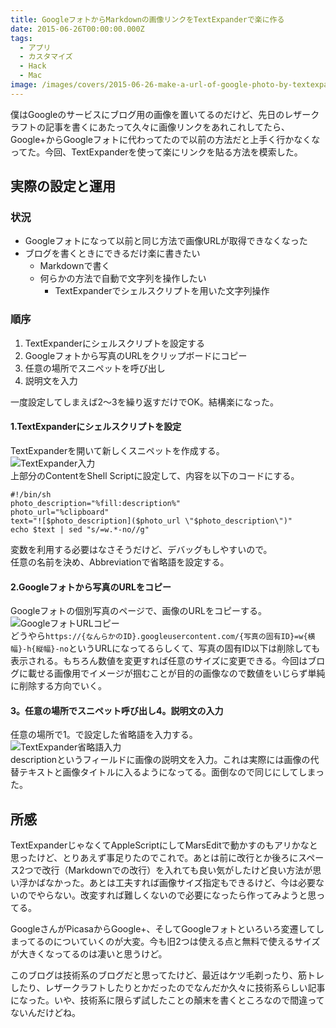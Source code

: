 ```yaml
---
title: GoogleフォトからMarkdownの画像リンクをTextExpanderで楽に作る
date: 2015-06-26T00:00:00.000Z
tags:
  - アプリ
  - カスタマイズ
  - Hack
  - Mac
image: /images/covers/2015-06-26-make-a-url-of-google-photo-by-textexpander.jpg
---
```

僕はGoogleのサービスにブログ用の画像を置いてるのだけど、先日のレザークラフトの記事を書くにあたって久々に画像リンクをあれこれしてたら、Google+からGoogleフォトに代わってたので以前の方法だと上手く行かなくなってた。今回、TextExpanderを使って楽にリンクを貼る方法を模索した。

## 実際の設定と運用
### 状況
- Googleフォトになって以前と同じ方法で画像URLが取得できなくなった
- ブログを書くときにできるだけ楽に書きたい
	- Markdownで書く
	- 何らかの方法で自動で文字列を操作したい
		- TextExpanderでシェルスクリプトを用いた文字列操作

### 順序
1. TextExpanderにシェルスクリプトを設定する
1. Googleフォトから写真のURLをクリップボードにコピー
1. 任意の場所でスニペットを呼び出し
1. 説明文を入力

一度設定してしまえば2〜3を繰り返すだけでOK。結構楽になった。

####  1.TextExpanderにシェルスクリプトを設定
TextExpanderを開いて新しくスニペットを作成する。  
![TextExpander入力](https://lh3.googleusercontent.com/SEzcrMNCXOxQN3QQS_CmujUCejpe2K6sTdnY7U_30Cw "TextExpander入力")  
上部分のContentをShell Scriptに設定して、内容を以下のコードにする。

	#!/bin/sh
	photo_description="%fill:description%"
	photo_url="%clipboard"
	text="![$photo_description]($photo_url \"$photo_description\")"
	echo $text | sed "s/=w.*-no//g" 

変数を利用する必要はなさそうだけど、デバッグもしやすいので。  
任意の名前を決め、Abbreviationで省略語を設定する。

#### 2.Googleフォトから写真のURLをコピー ####
Googleフォトの個別写真のページで、画像のURLをコピーする。  
![GoogleフォトURLコピー](https://lh3.googleusercontent.com/YYZ_sIPaR0Rz1ml5u_rcQETCJVxExV6y2bW4a216d_w "GoogleフォトURLコピー")  
どうやら<code>https://{なんらかのID}.googleusercontent.com/{写真の固有ID}=w{横幅}-h{縦幅}-no</code>というURLになってるらしくて、写真の固有ID以下は削除しても表示される。もちろん数値を変更すれば任意のサイズに変更できる。今回はブログに載せる画像用でイメージが掴むことが目的の画像なので数値をいじらず単純に削除する方向でいく。

#### 3。任意の場所でスニペット呼び出し4。説明文の入力 ####
任意の場所で1。で設定した省略語を入力する。  
![TextExpander省略語入力](https://lh3.googleusercontent.com/KKlvPwmFOLO12F-bxppSO61fxQcfxj0dIfhAT2aCu5s "TextExpander省略語入力")  
descriptionというフィールドに画像の説明文を入力。これは実際には画像の代替テキストと画像タイトルに入るようになってる。面倒なので同じにしてしまった。

## 所感 ##
TextExpanderじゃなくてAppleScriptにしてMarsEditで動かすのもアリかなと思ったけど、とりあえず事足りたのでこれで。あとは前に改行とか後ろにスペース2つで改行（Markdownでの改行）を入れても良い気がしたけど良い方法が思い浮かばなかった。あとは工夫すれば画像サイズ指定もできるけど、今は必要ないのでやらない。改変すれば難しくないので必要になったら作ってみようと思ってる。

GoogleさんがPicasaからGoogle+、そしてGoogleフォトといろいろ変遷してしまってるのについていくのが大変。今も旧2つは使える点と無料で使えるサイズが大きくなってるのは凄いと思うけど。

このブログは技術系のブログだと思ってたけど、最近はケツ毛剃ったり、筋トレしたり、レザークラフトしたりとかだったのでなんだか久々に技術系らしい記事になった。いや、技術系に限らず試したことの顛末を書くところなので間違ってないんだけどね。
